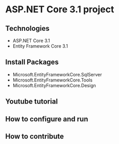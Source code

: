 # ASP.NET Core 3.1 project 
## Technologies
- ASP.NET Core 3.1
- Entity Framework Core 3.1
## Install Packages
- Microsoft.EntityFrameworkCore.SqlServer
- Microsoft.EntityFrameworkCore.Tools
- Microsoft.EntityFrameworkCore.Design
## Youtube tutorial
## How to configure and run
## How to contribute
